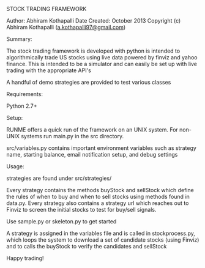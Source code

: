 STOCK TRADING FRAMEWORK

Author: Abhiram Kothapalli
Date Created: October 2013
Copyright (c) Abhiram Kothapalli (a.kothapalli97@gmail.com)

Summary:

The stock trading framework is developed with python is intended to algorithmically trade US stocks using live data powered by finviz and yahoo finance. This is intended to be a simulator and can easily be set up with live trading with the appropriate API's

A handful of demo strategies are provided to test various classes

Requirements:

Python 2.7+

Setup:

RUNME offers a quick run of the framework on an UNIX system. For non-UNIX systems run main.py in the src directory.

src/variables.py contains important environment variables such as strategy name, starting balance, email notification setup, and debug settings

Usage:

strategies are found under src/strategies/

Every strategy contains the methods buyStock and sellStock which define the rules of when to buy and when to sell stocks using methods found in data.py. Every strategy also contains a strategy url which reaches out to Finviz to screen the initial stocks to test for buy/sell signals.

Use sample.py or skeleton.py to get started

A strategy is assigned in the variables file and is called in stockprocess.py, which loops the system to download a set of candidate stocks (using Finviz) and to calls the buyStock to verify the candidates and sellStock

Happy trading!



